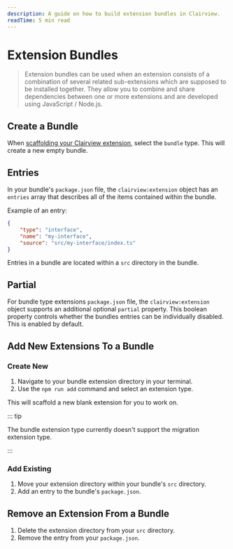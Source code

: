 ```yaml
---
description: A guide on how to build extension bundles in Clairview.
readTime: 5 min read
---
```


# Extension Bundles

> Extension bundles can be used when an extension consists of a combination of several related sub-extensions which are
> supposed to be installed together. They allow you to combine and share dependencies between one or more extensions and
> are developed using JavaScript / Node.js.

## Create a Bundle

When [scaffolding your Clairview extension](/extensions/creating-extensions#scaffolding-your-clairview-extension), select
the `bundle` type. This will create a new empty bundle.

## Entries

In your bundle's `package.json` file, the `clairview:extension` object has an `entries` array that describes all of the
items contained within the bundle.

Example of an entry:

```json
{
	"type": "interface",
	"name": "my-interface",
	"source": "src/my-interface/index.ts"
}
```

Entries in a bundle are located within a `src` directory in the bundle.

## Partial

For bundle type extensions `package.json` file, the `clairview:extension` object supports an additional optional
`partial` property. This boolean property controls whether the bundles entries can be individually disabled. This is
enabled by default.

## Add New Extensions To a Bundle

### Create New

1. Navigate to your bundle extension directory in your terminal.
2. Use the `npm run add` command and select an extension type.

This will scaffold a new blank extension for you to work on.

::: tip

The bundle extension type currently doesn't support the migration extension type.

:::

### Add Existing

1. Move your extension directory within your bundle's `src` directory.
2. Add an entry to the bundle's `package.json`.

## Remove an Extension From a Bundle

1. Delete the extension directory from your `src` directory.
2. Remove the entry from your `package.json`.
